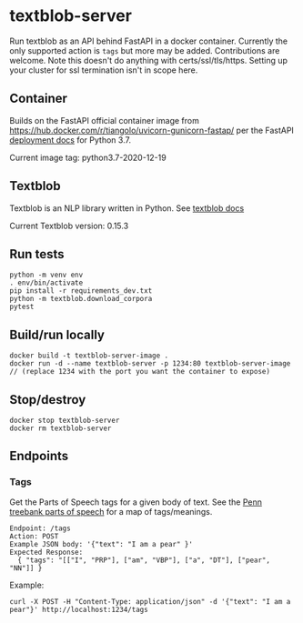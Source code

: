 # textblob-server

Run textblob as an API behind FastAPI in a docker container. Currently the only supported action is `tags` but more may be added. Contributions are welcome. Note this doesn't do anything with certs/ssl/tls/https. Setting up your cluster for ssl termination isn't in scope here.

## Container
Builds on the FastAPI official container image from https://hub.docker.com/r/tiangolo/uvicorn-gunicorn-fastap/ per the FastAPI [deployment docs](https://fastapi.tiangolo.com/deployment/docker) for Python 3.7.

Current image tag: python3.7-2020-12-19

## Textblob
Textblob is an NLP library written in Python. See [textblob docs](https://textblob.readthedocs.io)

Current Textblob version: 0.15.3

## Run tests

    python -m venv env
    . env/bin/activate
    pip install -r requirements_dev.txt
    python -m textblob.download_corpora
    pytest


## Build/run locally

    docker build -t textblob-server-image .
    docker run -d --name textblob-server -p 1234:80 textblob-server-image // (replace 1234 with the port you want the container to expose)


## Stop/destroy

    docker stop textblob-server
    docker rm textblob-server


## Endpoints
### Tags
Get the Parts of Speech tags for a given body of text. See the [Penn treebank parts of speech](https://www.ling.upenn.edu/courses/Fall_2003/ling001/penn_treebank_pos.html) for a map of tags/meanings.

    Endpoint: /tags
    Action: POST
    Example JSON body: '{"text": "I am a pear" }'
    Expected Response:
      { "tags": "[["I", "PRP"], ["am", "VBP"], ["a", "DT"], ["pear", "NN"]] }

Example:

    curl -X POST -H "Content-Type: application/json" -d '{"text": "I am a pear"}' http://localhost:1234/tags


